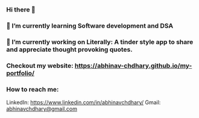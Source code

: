### Hi there 👋
### 🌱 I’m currently learning Software development and DSA
### 🔭 I’m currently working on Literally: A tinder style app to share and appreciate thought provoking quotes.
### Checkout my website: https://abhinav-chdhary.github.io/my-portfolio/
### How to reach me: 
LinkedIn: https://www.linkedin.com/in/abhinavchdhary/ 
Gmail: abhinavchdhary@gmail.com 

<!--
**Abhinav-Chdhary/Abhinav-Chdhary** is a ✨ _special_ ✨ repository because its `README.md` (this file) appears on your GitHub profile.

Here are some ideas to get you started:

- 🔭 I’m currently working on ...
- 🌱 I’m currently learning ...
- 👯 I’m looking to collaborate on ...
- 🤔 I’m looking for help with ...
- 💬 Ask me about ...
- 📫 How to reach me: ...
- 😄 Pronouns: ...
- ⚡ Fun fact: ...
-->
